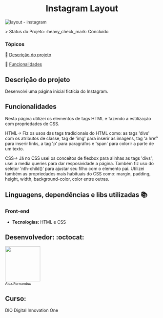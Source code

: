 <div align="center">
    <h1> Instagram Layout</h1>

</div>


![layout - instagram](https://user-images.githubusercontent.com/108309097/208779902-6d2f6fe6-6547-41a8-a587-015509f99418.png)


<div>




</div>
> Status do Projeto: :heavy_check_mark: Concluído

### Tópicos 

:small_blue_diamond: [Descrição do projeto](#descrição-do-projeto)

:small_blue_diamond: [Funcionalidades](#funcionalidades)


## Descrição do projeto 

<p align="justify">
Desenvolvi uma página inicial fictícia do Instagram.

</p>

## Funcionalidades

 Nesta página utilizei os elementos de tags HTML e fazendo a estilização com propriedades de CSS. 

HTML-> Fiz os usos das tags tradicionais do HTML como: as tags 'divs' com os atributos de classe, tag de 'img' para inserir as imagens, tag 'a href' para inserir links, a tag 'p' para paragráfos e 'span' para colorir a parte de um texto.

CSS-> Já no CSS usei os conceitos de flexbox para alinhas as tags 'divs', usei a media queries para dar resposividade a página. Também fiz uso do seletor 'nth-child()' para ajustar seu filho com o elemento pai. Utilizei também as propriedades mais habituais do CSS como: margin, padding, height, width, background-color, color entre outras.


## Linguagens, dependências e libs utilizadas :books:

<h3>Front-end</h3>
<ul>
    <li><b>Tecnologias: </b>HTML e CSS</li>
</ul>




## Desenvolvedor: :octocat:


[<img src="https://github.com/alexfn93.png" width=115><br><sub>Alex Fernandes</sub>](https://github.com/alexfn93)  <br> 


<h2>Curso:</h2> 
DIO Digital Innovation One





